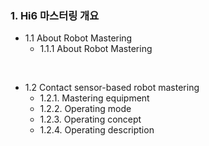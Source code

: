 ### 1. Hi6 마스터링 개요

- 1.1 About Robot Mastering
    - 1.1.1 About Robot Mastering

<br>

- 1.2 Contact sensor-based robot mastering
    - 1.2.1. Mastering equipment
    - 1.2.2. Operating mode
    - 1.2.3. Operating concept
    - 1.2.4. Operating description
